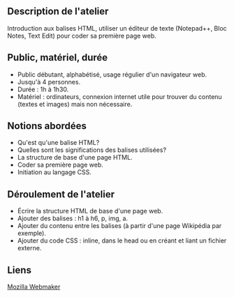 ## Description de l'atelier
Introduction aux balises HTML, utiliser un éditeur de texte (Notepad++, Bloc Notes, Text Edit) pour coder sa première page web.

## Public, matériel, durée
* Public débutant, alphabétisé, usage régulier d'un navigateur web.
* Jusqu'à 4 personnes.
* Durée : 1h à 1h30.
* Matériel : ordinateurs, connexion internet utile pour trouver du contenu (textes et images) mais non nécessaire.

## Notions abordées
* Qu'est qu'une balise HTML?
* Quelles sont les significations des balises utilisées?
* La structure de base d'une page HTML.
* Coder sa première page web.
* Initiation au langage CSS.

## Déroulement de l'atelier
* Écrire la structure HTML de base d'une page web.
* Ajouter des balises : h1 à h6, p, img, a.
* Ajouter du contenu entre les balises (à partir d'une page Wikipédia par exemple).
* Ajouter du code CSS : inline, dans le head ou en créant et liant un fichier externe.

## Liens
[Mozilla Webmaker](http://webmaker.org)